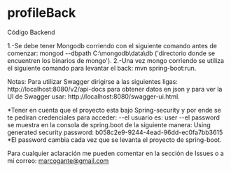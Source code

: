 # profileBack
Código Backend

1.-Se debe tener Mongodb corriendo con el siguiente comando antes de comenzar: mongod --dbpath C:\mongodb\data\db ('directorio donde se encuentren los binarios de mongo').
2.-Una vez mongo corriendo se utiliza el siguiente comando para levantar el back: mvn spring-boot:run.

Notas: Para utilizar Swagger dirigirse a las siguientes ligas: http://localhost:8080/v2/api-docs para obtener datos en json y para ver la UI de Swagger usar: http://localhost:8080/swagger-ui.html.

*Tener en cuenta que el proyecto esta bajo Spring-security y por ende se te pediran credenciales para acceder: 
  --el usuario es: user
  --el password se muestra en la consola de spring.boot de la siguiente manera: 
    Using generated security password: b058c2e9-9244-4ead-96dd-ec0fa7bb3615
*El password cambia cada vez que se levanta el proyecto de spring-boot.

Para cualquier aclaración me pueden comentar en la sección de Issues o a mi correo: marcogante@gmail.com
